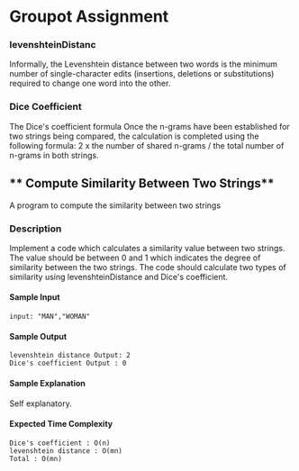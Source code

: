 # Groupot Assignment 

### levenshteinDistanc 
Informally, the Levenshtein distance between two words is the minimum number of single-character edits (insertions, deletions or substitutions) required to change one word into the other.

### Dice Coefficient 
The Dice's coefficient formula
Once the n-grams have been established for two strings being compared, the calculation is completed using the following formula: 2 x the number of shared n-grams / the total number of n-grams in both strings.


## ** Compute Similarity Between Two Strings**
A program to compute the similarity between two strings

### Description
Implement a code which calculates a similarity value between two strings. The value should be between 0 and 1 which indicates the degree of similarity between the two strings. The code should calculate two types of similarity using levenshteinDistance and Dice's coefficient.

#### **Sample Input**
	input: "MAN","WOMAN"
   

#### **Sample Output**
	levenshtein distance Output: 2
    Dice's coefficient Output : 0

#### **Sample Explanation**
Self explanatory.

#### **Expected Time Complexity**
    Dice's coefficient : O(n)
    levenshtein distance : O(mn)
    Total : O(mn)
